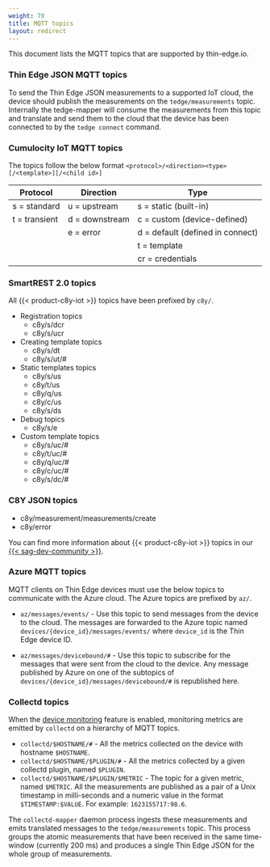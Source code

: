 ```yaml
---
weight: 70
title: MQTT topics
layout: redirect
---
```


This document lists the MQTT topics that are supported by thin-edge.io.

### Thin Edge JSON MQTT topics

To send the Thin Edge JSON measurements to a supported IoT cloud, the device should publish the measurements on the `tedge/measurements` topic.
Internally the tedge-mapper will consume the measurements from this topic and translate and send them to the cloud that the device has been connected to by the `tedge connect` command.

### Cumulocity IoT MQTT topics

The topics follow the below format
`<protocol>/<direction><type>[/<template>][/<child id>]`

| Protocol | Direction | Type |
|----------|-----------|-------|
| s = standard  | u = upstream | s =  static (built-in)
| t = transient | d = downstream |c = custom (device-defined)
|               |  e = error| d = default (defined in connect)
|               |           | t = template
|               |           | cr = credentials

### SmartREST 2.0 topics

All {{< product-c8y-iot >}} topics have been prefixed by `c8y/`.

* Registration topics
  * c8y/s/dcr
  * c8y/s/ucr
* Creating template topics
   * c8y/s/dt
   * c8y/s/ut/#
* Static templates topics
  * c8y/s/us
  * c8y/t/us
  * c8y/q/us
  * c8y/c/us
  * c8y/s/ds
* Debug topics
  * c8y/s/e
* Custom template topics
  * c8y/s/uc/#
  * c8y/t/uc/#
  * c8y/q/uc/#
  * c8y/c/uc/#
  * c8y/s/dc/#

### C8Y JSON topics

* c8y/measurement/measurements/create
* c8y/error

You can find more information about {{< product-c8y-iot >}} topics in our [{{< sag-dev-community >}}](https://tech.forums.softwareag.com/t/cumulocity-iot-tips-and-tricks-mqtt-cheat-sheet/237187).

### Azure MQTT topics

MQTT clients on Thin Edge devices must use the below topics to communicate with the Azure cloud.
The Azure topics are prefixed by `az/`.

 * `az/messages/events/` - Use this topic to send messages from the device to the cloud.
 The messages are forwarded to the Azure topic named `devices/{device_id}/messages/events/` where `device_id` is the Thin Edge device ID.

 * `az/messages/devicebound/#` - Use this topic to subscribe for the messages that were sent from the cloud to the device.
 Any message published by Azure on one of the subtopics of `devices/{device_id}/messages/devicebound/#` is republished here.


### Collectd topics

When the [device monitoring](/thin-edge/thin-edge-tutorials/#device-monitoring) feature is enabled, monitoring metrics are emitted by `collectd` on a hierarchy of MQTT topics.

* `collectd/$HOSTNAME/#` - All the metrics collected on the device with hostname `$HOSTNAME`.
* `collectd/$HOSTNAME/$PLUGIN/#` - All the metrics collected by a given collectd plugin, named `$PLUGIN`.
* `collectd/$HOSTNAME/$PLUGIN/$METRIC` - The topic for a given metric, named `$METRIC`. All the measurements are published as a pair of a Unix timestamp in milli-seconds and a numeric value in the format `$TIMESTAMP:$VALUE`. For example: `1623155717:98.6`.

The `collectd-mapper` daemon process ingests these measurements and emits translated messages to the `tedge/measurements` topic.
This process groups the atomic measurements that have been received in the same time-window (currently 200 ms) and produces a single Thin Edge JSON for the whole group of measurements.
